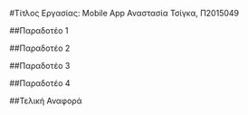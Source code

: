 #Τίτλος Εργασίας: Mobile App
Αναστασία Τσίγκα, Π2015049

##Παραδοτέο 1


##Παραδοτέο 2


##Παραδοτέο 3


##Παραδοτέο 4


##Τελική Αναφορά
